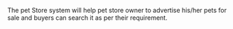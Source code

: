 The pet Store system will help pet store owner to advertise  his/her pets for sale and buyers can search it as per their requirement. 
